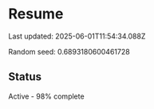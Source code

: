 # Resume

Last updated: 2025-06-01T11:54:34.088Z

Random seed: 0.6893180600461728

## Status

Active - 98% complete